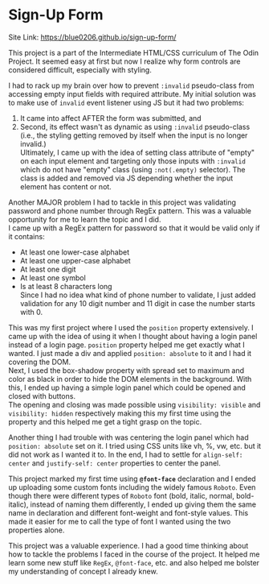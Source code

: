# Sign-Up Form

Site Link: https://blue0206.github.io/sign-up-form/     

This project is a part of the Intermediate HTML/CSS curriculum of The Odin Project.
It seemed easy at first but now I realize why form controls are considered difficult,
especially with styling.     

I had to rack up my brain over how to prevent `:invalid` pseudo-class from accessing
empty input fields with required attribute. My initial solution was to make use of
`invalid` event listener using JS but it had two problems:    
1. It came into affect AFTER the form was submitted, and 
2. Second, its effect wasn't as dynamic as using `:invalid` pseudo-class (i.e., the 
    styling getting removed by itself when the input is no longer invalid.)    
Ultimately, I came up with the idea of setting class attribute of "empty" on each
input element and targeting only those inputs with `:invalid` which do not have 
"empty" class (using `:not(.empty)` selector). The class is added and removed via JS 
depending whether the input element has content or not.     

Another MAJOR problem I had to tackle in this project was validating password and
phone number through RegEx pattern. This was a valuable opportunity for me to learn
the topic and I did.    
I came up with a RegEx pattern for password so that it would be valid only if it
contains:    
- At least one lower-case alphabet
- At least one upper-case alphabet
- At least one digit
- At least one symbol
- Is at least 8 characters long     
Since I had no idea what kind of phone number to validate, I just added validation
for any 10 digit number and 11 digit in case the number starts with 0.     

This was my first project where I used the `position` property extensively. I came up
with the idea of using it when I thought about having a login panel instead of a 
login page. `position` property helped me get exactly what I wanted. I just made a div
and applied `position: absolute` to it and I had it covering the DOM.    
Next, I used the box-shadow property with spread set to maximum and color as black in
order to hide the DOM elements in the background. With this, I ended up having a simple
login panel which could be opened and closed with buttons.    
The opening and closing was made possible using `visibility: visible` and
`visibility: hidden` respectively making this my first time using the property and this
helped me get a tight grasp on the topic.    

Another thing I had trouble with was centering the login panel which had
`position: absolute` set on it. I tried using CSS units like vh, %, vw, etc. but it did
not work as I wanted it to. In the end, I had to settle for `align-self: center` and
`justify-self: center` properties to center the panel.     

This project marked my first time using **`@font-face`** declaration and I ended up
uploading some custom fonts including the widely famous `Roboto`. Even though there
were different types of `Roboto` font (bold, italic, normal, bold-italic), instead of
naming them differently, I ended up giving them the same name in declaration and different
font-weight and font-style values. This made it easier for me to call the type of font I
wanted using the two properties alone.        

This project was a valuable experience. I had a good time thinking about how to tackle the
problems I faced in the course of the project. It helped me learn some new stuff like `RegEx`,
`@font-face`, etc. and also helped me bolster my understanding of concept I already knew.